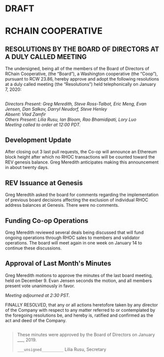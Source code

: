 # DRAFT

# RCHAIN COOPERATIVE

## RESOLUTIONS BY THE BOARD OF DIRECTORS AT A DULY CALLED MEETING

The undersigned, being all of the members of the Board of Directors of RChain Cooperative, (the “Board”), a Washington cooperative (the “Coop”), pursuant to RCW 23.86, hereby approve and adopt the following resolutions at a duly called meeting (the “Resolutions”) held telephonically on January 7, 2020:

##

*Directors Present: Greg Meredith, Steve Ross-Talbot, Eric Meng, Evan Jensen, Dan Salkov, Darryl Neudorf, Steve Henley* \
*Absent:  Vlad Zamfir* \
*Others Present:  Lilia Rusu, Ian Bloom, Rao Bhamidipati, Lory Luo* \
*Meeting called to order at 12:00 PDT.*

##

## Development Update

After closing out 3 last pull requests, the Co-op will announce an Ethereum block height after which no RHOC transactions will be counted toward the REV genesis balance. Greg Meredith anticipates making this announcement in about twenty days.

## REV Issuance at Genesis

Greg Meredtih asked the board for comments regarding the implementation of previous board decisions affecting the exclusion of individual RHOC address balances at Genesis. There were no comments.

## Funding Co-op Operations

Greg Meredith reviewed several deals being discussed that will fund ongoing operations through RHOC sales to members and validator operations. The board will meet again in one week on January 14 to continue these discussions.

## Approval of Last Month's Minutes

Greg Meredith motions to approve the minutes of the last board meeting, held on December 9. Evan Jensen seconds the motion, and all members present vote unanimously in favor.


*Meeting adjourned at 2:30 PST.*

FINALLY RESOLVED, that any or all actions heretofore taken by any director of the Company with respect to any matter referred to or contemplated by the foregoing resolutions be, and hereby is, ratified and confirmed as the act and deed of the Company.

##

>These minutes were approved by the Board of Directors on January ___, 2019.
>
> `___unsigned__________`
> Lilia Rusu, Secretary

